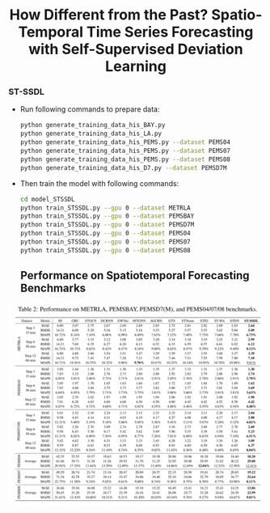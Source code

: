 # <div align="center">How Different from the Past? Spatio-Temporal Time Series Forecasting with Self-Supervised Deviation Learning </div>

### ST-SSDL


* Run following commands to prepare data:

  ```bash
  python generate_training_data_his_BAY.py
  python generate_training_data_his_LA.py
  python generate_training_data_his_PEMS.py --dataset PEMS04
  python generate_training_data_his_PEMS.py --dataset PEMS07
  python generate_training_data_his_PEMS.py --dataset PEMS08
  python generate_training_data_his_D7.py --dataset PEMSD7M
  ```

* Then train the model with following commands:

  ```bash
  cd model_STSSDL
  python train_STSSDL.py --gpu 0 --dataset METRLA
  python train_STSSDL.py --gpu 0 --dataset PEMSBAY
  python train_STSSDL.py --gpu 0 --dataset PEMSD7M
  python train_STSSDL.py --gpu 0 --dataset PEMS04
  python train_STSSDL.py --gpu 0 --dataset PEMS07
  python train_STSSDL.py --gpu 0 --dataset PEMS08
  
  ```

  ##  Performance on Spatiotemporal Forecasting Benchmarks

![Main results.](./result.png)